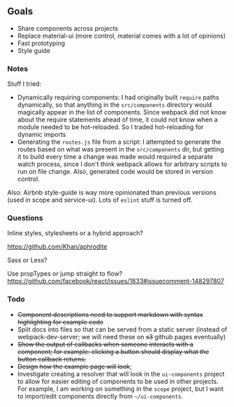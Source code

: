 ## Goals
* Share components across projects
* Replace material-ui (more control, material comes with a lot of opinions)
* Fast prototyping
* Style guide

### Notes
Stuff I tried:
* Dynamically requiring components: I had originally built `require` paths dynamically, so that anything in the `src/components` directory would magically appear in the list of components. Since webpack did not know about the require statements ahead of time, it could not know when a module needed to be hot-reloaded. So I traded hot-reloading for dynamic imports
* Generating the `routes.js` file from a script: I attempted to generate the routes based on what was present in the `src/components` dir, but getting it to build every time a change was made would required a separate watch process, since I don't think webpack allows for arbitrary scripts to run on file change. Also, generated code would be stored in version control.

Also:
Airbnb style-guide is way more opinionated than previous versions (used in scope and service-ui). Lots of `eslint` stuff is turned off.

### Questions
Inline styles, stylesheets or a hybrid approach?

https://github.com/Khan/aphrodite

Sass or Less?

Use propTypes or jump straight to flow?
https://github.com/facebook/react/issues/1833#issuecomment-148297807

### Todo
* ~~Component descriptions need to support markdown with syntax highlighting for example code~~
* Split docs into files so that can be served from a static server (instead of webpack-dev-server; we will need these on ~~s3~~ github pages eventually)
* ~~Show the output of callbacks when someone interacts with a component; for example: clicking a button should display what the button callback returns.~~
* ~~Design how the example page will look~~;
* Investigate creating a resolver that will look in the `ui-components` project to allow for easier editing of components to be used in other projects. For example, I am working on something in the `scope` project, but I want to import/edit components directly from `~/ui-components`. 
